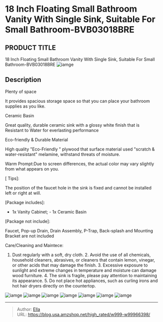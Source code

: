 # 18 Inch Floating Small Bathroom Vanity With Single Sink, Suitable For Small Bathroom-BVB03018BRE


## PRODUCT TITLE 

18 Inch Floating Small Bathroom Vanity With Single Sink, Suitable For Small Bathroom-BVB03018BRE
![iamge](https://b2bfiles1.gigab2b.cn/image/wkseller/9085/20230110_c882daf0613b6565317e7c5ec90d9c36.jpg)

## Description

Plenty of space

It provides spacious storage space so that you can place your bathroom supplies as you like.









Ceramic Basin

Great quality, durable ceramic sink with a glossy white finish that is Resistant to Water for everlasting performance









Eco-friendly &amp; Durable Material



High quality &#34;Eco-Friendly &#34; plywood that surface material used &#34;scratch &amp; water-resistant&#34; melamine, withstand threats of moisture.







Warm Prompt:Due to screen differences, the actual color may vary slightly from what appears on you.





[ Tips]:

The position of the faucet hole in the sink is fixed and cannot be installed left or right at will.



[Package includes]:

- 1x Vanity Cabinet; - 1x Ceramic Basin



[Package not include]:

Faucet, Pop-up Drain, Drain Assembly, P-Trap, Back-splash and Mounting Bracket are not included






Care/Cleaning and Maintece:

1. Dust regularly with a soft, dry cloth. 2. Avoid the use of all chemicals, household cleaners, abrasives, or cleaners that contain lemon, vinegar, or other acids that may damage the finish. 3. Excessive exposure to sunlight and extreme changes in temperature and moisture can damage wood furniture. 4. The sink is fragile, please pay attention to maintaining its appearance. 5. Do not place hot appliances, such as curling irons and hot hair dryers directly on the countertop.










![iamge](https://b2bfiles1.gigab2b.cn/image/wkseller/9085/20230110_6a615e189ea446e382141d624347c75b.jpg)
![iamge](https://b2bfiles1.gigab2b.cn/image/wkseller/9085/20230110_72a44c1e7d6d2f8c4ce62c3cad7c9f1f.jpg)
![iamge](https://b2bfiles1.gigab2b.cn/image/wkseller/9085/20230110_eed25cb82449789bb931d0176e8b18cf.jpg)
![iamge](https://b2bfiles1.gigab2b.cn/image/wkseller/9085/20221211_590ba0002f9be8173e05122fa2aedcaf.jpg)
![iamge](https://b2bfiles1.gigab2b.cn/image/wkseller/9085/20230130_9b6bccf488d475c09a2a35a1a99235e9.jpg)
![iamge](https://b2bfiles1.gigab2b.cn/image/wkseller/9085/20230225_9b9a46acf2f2ba79c167926190be39f2.jpg)
![iamge](https://b2bfiles1.gigab2b.cn/image/wkseller/9085/20210927_1dda583f413e7e5e09a66d61f23bd35a.jpg)


---

> Author: [Ella](https://blog.usa.amzshop.net/)  
> URL: https://blog.usa.amzshop.net/high_rated/w999-w99966398/  

